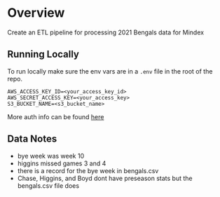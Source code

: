 # Overview

Create an ETL pipeline for processing 2021 Bengals data for Mindex

## Running Locally

To run locally make sure the env vars are in a `.env` file in the root of the repo.

```.env
AWS_ACCESS_KEY_ID=<your_access_key_id>
AWS_SECRET_ACCESS_KEY=<your_access_key>
S3_BUCKET_NAME=<s3_bucket_name>
```

More auth info can be found [here](https://boto3.amazonaws.com/v1/documentation/api/latest/guide/credentials.html)

## Data Notes

- bye week was week 10
- higgins missed games 3 and 4
- there is a record for the bye week in bengals.csv
- Chase, Higgins, and Boyd dont have preseason stats but the bengals.csv file does
